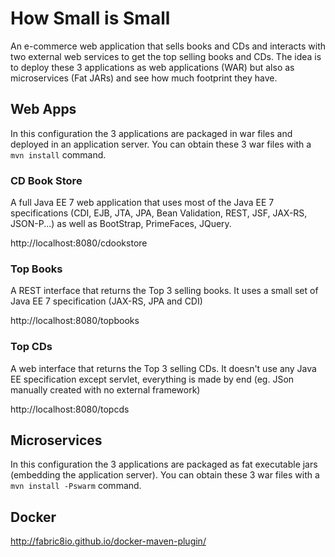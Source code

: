 # How Small is Small

An e-commerce web application that sells books and CDs and interacts with two external web services to get the top selling books and CDs. The idea is to deploy these 3 applications as web applications (WAR) but also as microservices (Fat JARs) and see how much footprint they have. 

## Web Apps

In this configuration the 3 applications are packaged in war files and deployed in an application server. You can obtain these 3 war files with a `mvn install` command.

### CD Book Store

A full Java EE 7 web application that uses most of the Java EE 7 specifications (CDI, EJB, JTA, JPA, Bean Validation, REST, JSF, JAX-RS, JSON-P...) as well as BootStrap, PrimeFaces, JQuery. 

http://localhost:8080/cdookstore

### Top Books

A REST interface that returns the Top 3 selling books. It uses a small set of Java EE 7 specification (JAX-RS, JPA and CDI)

http://localhost:8080/topbooks

### Top CDs

A web interface that returns the Top 3 selling CDs. It doesn't use any Java EE specification except servlet, everything is made by end (eg. JSon manually created with no external framework)

http://localhost:8080/topcds

## Microservices

In this configuration the 3 applications are packaged as fat executable jars (embedding the application server). You can obtain these 3 war files with a `mvn install -Pswarm` command.


## Docker

http://fabric8io.github.io/docker-maven-plugin/
